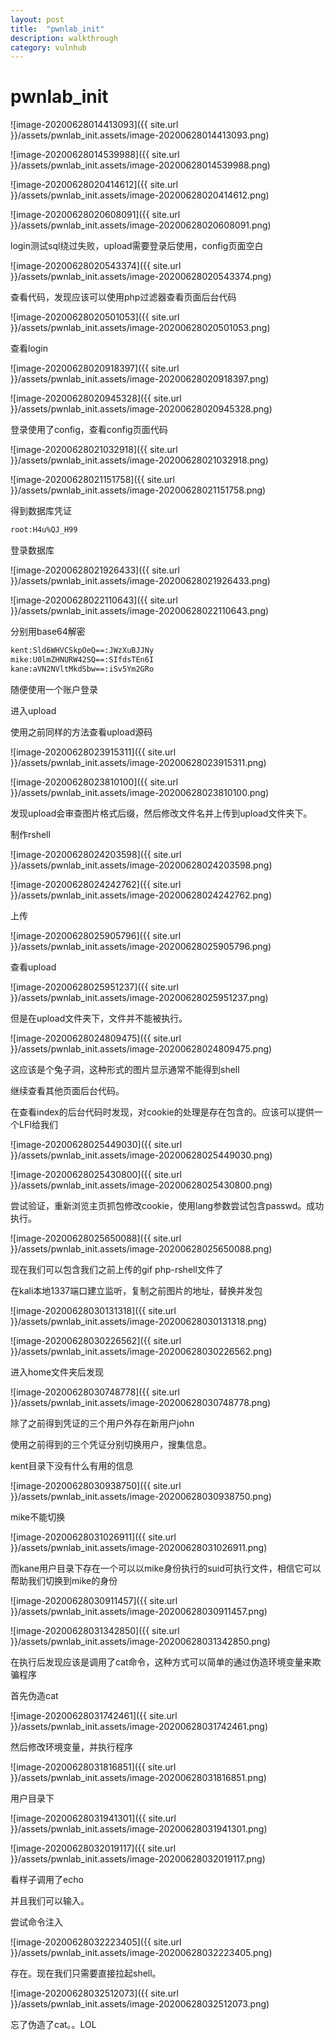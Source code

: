 ```yaml
---
layout: post
title:  "pwnlab_init"
description: walkthrough
category: vulnhub
---
```

# pwnlab_init

![image-20200628014413093]({{ site.url }}/assets/pwnlab_init.assets/image-20200628014413093.png)

![image-20200628014539988]({{ site.url }}/assets/pwnlab_init.assets/image-20200628014539988.png)

![image-20200628020414612]({{ site.url }}/assets/pwnlab_init.assets/image-20200628020414612.png)

![image-20200628020608091]({{ site.url }}/assets/pwnlab_init.assets/image-20200628020608091.png)

login测试sql绕过失败，upload需要登录后使用，config页面空白

![image-20200628020543374]({{ site.url }}/assets/pwnlab_init.assets/image-20200628020543374.png)

查看代码，发现应该可以使用php过滤器查看页面后台代码

![image-20200628020501053]({{ site.url }}/assets/pwnlab_init.assets/image-20200628020501053.png)



查看login

![image-20200628020918397]({{ site.url }}/assets/pwnlab_init.assets/image-20200628020918397.png)

![image-20200628020945328]({{ site.url }}/assets/pwnlab_init.assets/image-20200628020945328.png)

登录使用了config，查看config页面代码

![image-20200628021032918]({{ site.url }}/assets/pwnlab_init.assets/image-20200628021032918.png)

![image-20200628021151758]({{ site.url }}/assets/pwnlab_init.assets/image-20200628021151758.png)

得到数据库凭证

```bash
root:H4u%QJ_H99
```

登录数据库

![image-20200628021926433]({{ site.url }}/assets/pwnlab_init.assets/image-20200628021926433.png)

![image-20200628022110643]({{ site.url }}/assets/pwnlab_init.assets/image-20200628022110643.png)

分别用base64解密

```bash
kent:Sld6WHVCSkpOeQ==:JWzXuBJJNy
mike:U0lmZHNURW42SQ==:SIfdsTEn6I
kane:aVN2NVltMkdSbw==:iSv5Ym2GRo
```

随便使用一个账户登录

进入upload

使用之前同样的方法查看upload源码

![image-20200628023915311]({{ site.url }}/assets/pwnlab_init.assets/image-20200628023915311.png)



![image-20200628023810100]({{ site.url }}/assets/pwnlab_init.assets/image-20200628023810100.png)

发现upload会审查图片格式后缀，然后修改文件名并上传到upload文件夹下。

制作rshell

![image-20200628024203598]({{ site.url }}/assets/pwnlab_init.assets/image-20200628024203598.png)

![image-20200628024242762]({{ site.url }}/assets/pwnlab_init.assets/image-20200628024242762.png)

上传

![image-20200628025905796]({{ site.url }}/assets/pwnlab_init.assets/image-20200628025905796.png)

查看upload

![image-20200628025951237]({{ site.url }}/assets/pwnlab_init.assets/image-20200628025951237.png)

但是在upload文件夹下，文件并不能被执行。

![image-20200628024809475]({{ site.url }}/assets/pwnlab_init.assets/image-20200628024809475.png)

这应该是个兔子洞，这种形式的图片显示通常不能得到shell

继续查看其他页面后台代码。

在查看index的后台代码时发现，对cookie的处理是存在包含的。应该可以提供一个LFI给我们

![image-20200628025449030]({{ site.url }}/assets/pwnlab_init.assets/image-20200628025449030.png)

![image-20200628025430800]({{ site.url }}/assets/pwnlab_init.assets/image-20200628025430800.png)

尝试验证，重新浏览主页抓包修改cookie，使用lang参数尝试包含passwd。成功执行。

![image-20200628025650088]({{ site.url }}/assets/pwnlab_init.assets/image-20200628025650088.png)

现在我们可以包含我们之前上传的gif php-rshell文件了

在kali本地1337端口建立监听，复制之前图片的地址，替换并发包

![image-20200628030131318]({{ site.url }}/assets/pwnlab_init.assets/image-20200628030131318.png)

![image-20200628030226562]({{ site.url }}/assets/pwnlab_init.assets/image-20200628030226562.png)

进入home文件夹后发现

![image-20200628030748778]({{ site.url }}/assets/pwnlab_init.assets/image-20200628030748778.png)

除了之前得到凭证的三个用户外存在新用户john

使用之前得到的三个凭证分别切换用户，搜集信息。

kent目录下没有什么有用的信息

![image-20200628030938750]({{ site.url }}/assets/pwnlab_init.assets/image-20200628030938750.png)

mike不能切换

![image-20200628031026911]({{ site.url }}/assets/pwnlab_init.assets/image-20200628031026911.png)

而kane用户目录下存在一个可以以mike身份执行的suid可执行文件，相信它可以帮助我们切换到mike的身份

![image-20200628030911457]({{ site.url }}/assets/pwnlab_init.assets/image-20200628030911457.png)



![image-20200628031342850]({{ site.url }}/assets/pwnlab_init.assets/image-20200628031342850.png)

在执行后发现应该是调用了cat命令，这种方式可以简单的通过伪造环境变量来欺骗程序

首先伪造cat

![image-20200628031742461]({{ site.url }}/assets/pwnlab_init.assets/image-20200628031742461.png)

然后修改环境变量，并执行程序

![image-20200628031816851]({{ site.url }}/assets/pwnlab_init.assets/image-20200628031816851.png)



用户目录下

![image-20200628031941301]({{ site.url }}/assets/pwnlab_init.assets/image-20200628031941301.png)

![image-20200628032019117]({{ site.url }}/assets/pwnlab_init.assets/image-20200628032019117.png)

看样子调用了echo

并且我们可以输入。

尝试命令注入

![image-20200628032223405]({{ site.url }}/assets/pwnlab_init.assets/image-20200628032223405.png)

存在。现在我们只需要直接拉起shell。

![image-20200628032512073]({{ site.url }}/assets/pwnlab_init.assets/image-20200628032512073.png)

忘了伪造了cat。。LOL